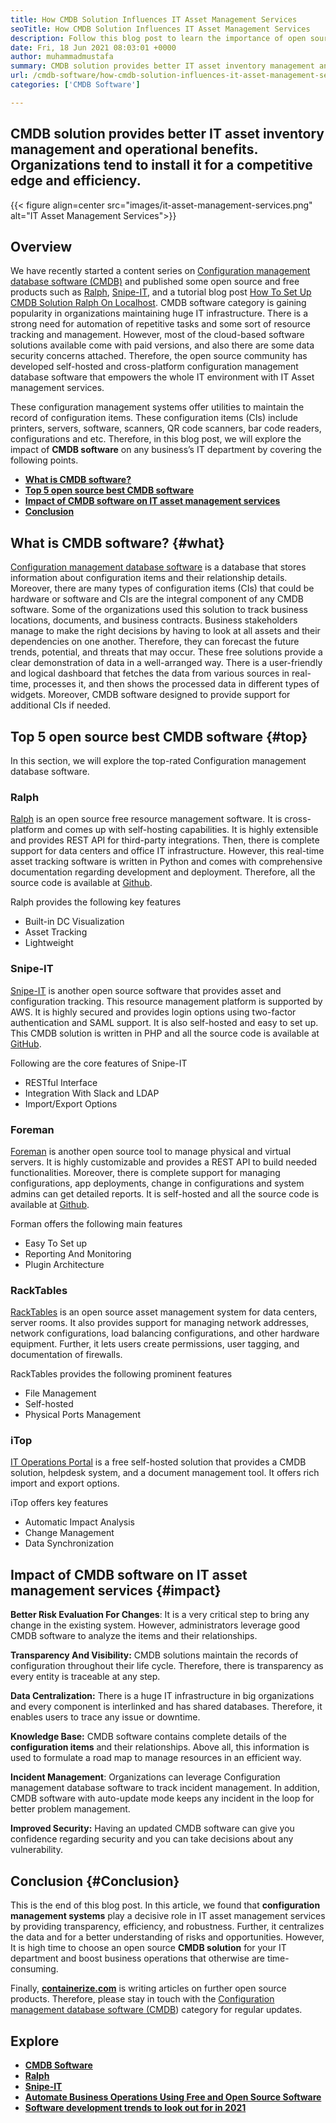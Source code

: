```yaml
---
title: How CMDB Solution Influences IT Asset Management Services
seoTitle: How CMDB Solution Influences IT Asset Management Services
description: Follow this blog post to learn the importance of open source IT asset management services and free CMDB software in managing numerous configuration items.
date: Fri, 18 Jun 2021 08:03:01 +0000
author: muhammadmustafa
summary: CMDB solution provides better IT asset inventory management and operational benefits. Organizations tend to install it for a competitive edge and efficiency.
url: /cmdb-software/how-cmdb-solution-influences-it-asset-management-services/
categories: ['CMDB Software']

---
```

## CMDB solution provides better IT asset inventory management and operational benefits. Organizations tend to install it for a competitive edge and efficiency.

{{< figure align=center src="images/it-asset-management-services.png" alt="IT Asset Management Services">}}  

## **Overview**

We have recently started a content series on [Configuration management database software (CMDB)][1] and published some open source and free products such as [Ralph][2], [Snipe-IT][3], and a tutorial blog post [How To Set Up CMDB Solution Ralph On Localhost][4]. CMDB software category is gaining popularity in organizations maintaining huge IT infrastructure. There is a strong need for automation of repetitive tasks and some sort of resource tracking and management. However, most of the cloud-based software solutions available come with paid versions, and also there are some data security concerns attached. Therefore, the open source community has developed self-hosted and cross-platform configuration management database software that empowers the whole IT environment with IT Asset management services. 

These configuration management systems offer utilities to maintain the record of configuration items. These configuration items (CIs) include printers, servers, software, scanners, QR code scanners, bar code readers, configurations and etc. Therefore, in this blog post, we will explore the impact of **CMDB software** on any business’s IT department by covering the following points.

  * **[What is CMDB software?][5]**
  * **[Top 5 open source best CMDB software][6]**
  * [**Impact of CMDB software on IT asset management services**][7]
  * **[Conclusion][8]** 

## **What is CMDB software?** {#what}

[Configuration management database software][1] is a database that stores information about configuration items and their relationship details. Moreover, there are many types of configuration items (CIs) that could be hardware or software and CIs are the integral component of any CMDB software. Some of the organizations used this solution to track business locations, documents, and business contracts. Business stakeholders manage to make the right decisions by having to look at all assets and their dependencies on one another. Therefore, they can forecast the future trends, potential, and threats that may occur. These free solutions provide a clear demonstration of data in a well-arranged way. There is a user-friendly and logical dashboard that fetches the data from various sources in real-time, processes it, and then shows the processed data in different types of widgets. Moreover, CMDB software designed to provide support for additional CIs if needed. 

## **Top 5 open source best CMDB software** {#top}

In this section, we will explore the top-rated Configuration management database software. 

### Ralph

[Ralph][2] is an open source free resource management software. It is cross-platform and comes up with self-hosting capabilities. It is highly extensible and provides REST API for third-party integrations. Then, there is complete support for data centers and office IT infrastructure. However, this real-time asset tracking software is written in Python and comes with comprehensive documentation regarding development and deployment. Therefore, all the source code is available at [Github][9].

Ralph provides the following key features

  * Built-in DC Visualization
  * Asset Tracking
  * Lightweight

### Snipe-IT

[Snipe-IT][3] is another open source software that provides asset and configuration tracking. This resource management platform is supported by AWS. It is highly secured and provides login options using two-factor authentication and SAML support. It is also self-hosted and easy to set up. This CMDB solution is written in PHP and all the source code is available at [GitHub][10]. 

Following are the core features of Snipe-IT

  * RESTful Interface 
  * Integration With Slack and LDAP
  * Import/Export Options

### Foreman

[Foreman][11] is another open source tool to manage physical and virtual servers. It is highly customizable and provides a REST API to build needed functionalities. Moreover, there is complete support for managing configurations, app deployments, change in configurations and system admins can get detailed reports. It is self-hosted and all the source code is available at [Github][12].

Forman offers the following main features

  * Easy To Set up
  * Reporting And Monitoring
  * Plugin Architecture

### RackTables

[RackTables][13] is an open source asset management system for data centers, server rooms. It also provides support for managing network addresses, network configurations, load balancing configurations, and other hardware equipment. Further, it lets users create permissions, user tagging, and documentation of firewalls.

RackTables provides the following prominent features

  * File Management 
  * Self-hosted 
  * Physical Ports Management 

### iTop

[IT Operations Portal][14] is a free self-hosted solution that provides a CMDB solution, helpdesk system, and a document management tool. It offers rich import and export options.

iTop offers key features

  * Automatic Impact Analysis
  * Change Management
  * Data Synchronization

## Impact of CMDB software on [][15]IT asset management services {#impact}

**Better Risk Evaluation For Changes**: It is a very critical step to bring any change in the existing system. However, administrators leverage good CMDB software to analyze the items and their relationships.

**Transparency And Visibility:** CMDB solutions maintain the records of configuration throughout their life cycle. Therefore, there is transparency as every entity is traceable at any step. 

**Data Centralization:** There is a huge IT infrastructure in big organizations and every component is interlinked and has shared databases. Therefore, it enables users to trace any issue or downtime. 

**Knowledge Base:** CMDB software contains complete details of the **configuration items** and their relationships. Above all, this information is used to formulate a road map to manage resources in an efficient way.

**Incident Management**: Organizations can leverage Configuration management database software to track incident management. In addition, CMDB software with auto-update mode keeps any incident in the loop for better problem management.

**Improved Security:** Having an updated CMDB software can give you confidence regarding security and you can take decisions about any vulnerability. 

## **Conclusion** {#Conclusion}

This is the end of this blog post. In this article, we found that **configuration management systems** play a decisive role in IT asset management services by providing transparency, efficiency, and robustness. Further, it centralizes the data and for a better understanding of risks and opportunities. However, It is high time to choose an open source **CMDB solution** for your IT department and boost business operations that otherwise are time-consuming. 

Finally, [**containerize.com**][16] is writing articles on further open source products. Therefore, please stay in touch with the [][17][Configuration management database software (CMDB][1]) category for regular updates.

## Explore

  * **[CMDB Software][1]**
  * **[Ralph][2]**
  * [**Snipe-IT**][3]
  * [**Automate Business Operations Using Free and Open Source Software**][18]
  * **[Software development trends to look out for in 2021][19]**

 [1]: https://products.containerize.com/cmdb-software/
 [2]: https://products.containerize.com/cmdb-software/ralph/
 [3]: https://products.containerize.com/cmdb-software/snipe-it/
 [4]: https://blog.containerize.com/2021/06/11/how-to-set-up-cmdb-solution-ralph-on-localhost/
 [5]: #what
 [6]: #top
 [7]: #impact
 [8]: #Conclusion
 [9]: https://github.com/allegro/ralph
 [10]: https://github.com/snipe/snipe-it
 [11]: https://theforeman.org/
 [12]: https://github.com/theforeman/foreman
 [13]: https://www.racktables.org/
 [14]: https://www.combodo.com/itop
 [15]: https://blog.containerize.com/wp-admin/post.php?post=5864&action=edit#app
 [16]: https://www.containerize.com/
 [17]: https://products.containerize.com/single-sign-on/
 [18]: https://blog.containerize.com/2020/08/27/automate-business-operations-using-open-source-software/
 [19]: https://blog.containerize.com/2021/04/09/software-development-trends-to-look-out-for-in-2021/